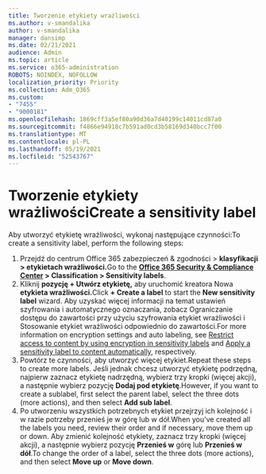 ```yaml
---
title: Tworzenie etykiety wrażliwości
ms.author: v-smandalika
author: v-smandalika
manager: dansimp
ms.date: 02/21/2021
audience: Admin
ms.topic: article
ms.service: o365-administration
ROBOTS: NOINDEX, NOFOLLOW
localization_priority: Priority
ms.collection: Adm_O365
ms.custom:
- "7455"
- "9000181"
ms.openlocfilehash: 1869cff3a5ef80a90d36a7d40199c14011cd87a0
ms.sourcegitcommit: f4866e94918c7b591ad0cd3b58169d340bcc7f00
ms.translationtype: MT
ms.contentlocale: pl-PL
ms.lasthandoff: 05/19/2021
ms.locfileid: "52543767"
---
```

# <a name="create-a-sensitivity-label"></a><span data-ttu-id="37f34-102">Tworzenie etykiety wrażliwości</span><span class="sxs-lookup"><span data-stu-id="37f34-102">Create a sensitivity label</span></span>

<span data-ttu-id="37f34-103">Aby utworzyć etykietę wrażliwości, wykonaj następujące czynności:</span><span class="sxs-lookup"><span data-stu-id="37f34-103">To create a sensitivity label, perform the following steps:</span></span>

1. <span data-ttu-id="37f34-104">Przejdź do centrum Office 365 zabezpieczeń & zgodności > **[](https://sip.protection.office.com/) klasyfikacji > etykietach wrażliwości.**</span><span class="sxs-lookup"><span data-stu-id="37f34-104">Go to the **[Office 365 Security & Compliance Center](https://sip.protection.office.com/) > Classification > Sensitivity labels**.</span></span>
2. <span data-ttu-id="37f34-105">Kliknij **pozycję + Utwórz etykietę,** aby uruchomić kreatora Nowa **etykieta wrażliwości.**</span><span class="sxs-lookup"><span data-stu-id="37f34-105">Click **+ Create a label** to start the **New sensitivity label** wizard.</span></span> <span data-ttu-id="37f34-106">Aby uzyskać więcej informacji na temat [](/microsoft-365/compliance/encryption-sensitivity-labels) ustawień szyfrowania i automatycznego oznaczania, [](/microsoft-365/compliance/apply-sensitivity-label-automatically)zobacz Ograniczanie dostępu do zawartości przy użyciu szyfrowania etykiet wrażliwości i Stosowanie etykiet wrażliwości odpowiednio do zawartości.</span><span class="sxs-lookup"><span data-stu-id="37f34-106">For more information on encryption settings and auto labeling, see [Restrict access to content by using encryption in sensitivity labels](/microsoft-365/compliance/encryption-sensitivity-labels) and [Apply a sensitivity label to content automatically](/microsoft-365/compliance/apply-sensitivity-label-automatically), respectively.</span></span>
3. <span data-ttu-id="37f34-107">Powtórz te czynności, aby utworzyć więcej etykiet.</span><span class="sxs-lookup"><span data-stu-id="37f34-107">Repeat these steps to create more labels.</span></span> <span data-ttu-id="37f34-108">Jeśli jednak chcesz utworzyć etykietę podrzędną, najpierw zaznacz etykietę nadrzędną, wybierz trzy kropki (więcej akcji), a następnie wybierz pozycję **Dodaj pod etykietę**.</span><span class="sxs-lookup"><span data-stu-id="37f34-108">However, if you want to create a sublabel, first select the parent label, select the three dots (more actions), and then select **Add sub label**.</span></span>
4. <span data-ttu-id="37f34-109">Po utworzeniu wszystkich potrzebnych etykiet przejrzyj ich kolejność i w razie potrzeby przenieś je w górę lub w dół.</span><span class="sxs-lookup"><span data-stu-id="37f34-109">When you've created all the labels you need, review their order and if necessary, move them up or down.</span></span> <span data-ttu-id="37f34-110">Aby zmienić kolejność etykiety, zaznacz trzy kropki (więcej akcji), a następnie wybierz pozycję **Przenieś w** górę lub **Przenieś w dół**.</span><span class="sxs-lookup"><span data-stu-id="37f34-110">To change the order of a label, select the three dots (more actions), and then select **Move up** or **Move down**.</span></span> 
